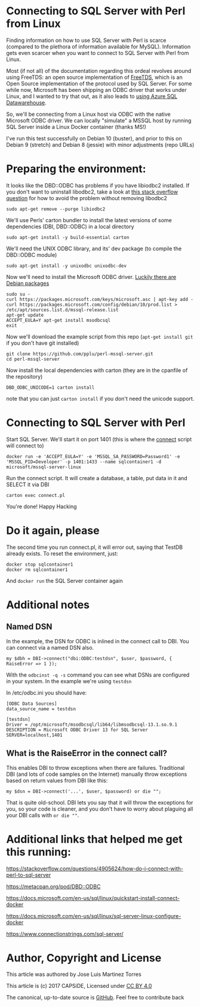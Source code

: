 # Connecting to SQL Server with Perl from Linux

Finding information on how to use SQL Server with Perl is scarce (compared to the plethora of information available for MySQL). Information gets 
even scarcer when you want to connect to SQL Server with Perl from Linux.

Most (if not all) of the documentation regarding this ordeal revolves around using FreeTDS: an open source implementation of [FreeTDS](https://www.freetds.org/), which
is an Open Source implementation of the protocol used by SQL Server. For some while now, Microsoft has been shipping an ODBC driver that works under Linux, and I 
wanted to try that out, as it also leads to [using Azure SQL Datawarehouse](https://github.com/pplu/azure-sqlserver-sqldatawarehouse-perl).

So, we'll be connecting from a Linux host via ODBC with the native Microsoft ODBC driver. We can locally "simulate" a MSSQL host by running SQL Server inside a Linux
Docker container (thanks MS!)

I've run this test successfully on Debian 10 (buster), and prior to this on Debian 9 (stretch) and Debian 8 (jessie) with minor adjustments (repo URLs)

# Preparing the environment:

It looks like the DBD::ODBC has problems if you have libiodbc2 installed. If you don't want to uninstall libodbc2, take a look at 
[this stack overflow question](https://stackoverflow.com/questions/11354288/undefined-symbol-sqlallochandle-using-perl-on-ubuntu)
for how to avoid the problem without removing libodbc2

```
sudo apt-get remove --purge libiodbc2
```

We'll use Perls' carton bundler to install the latest versions of some dependencies (DBI, DBD::ODBC) in a local directory
```
sudo apt-get install -y build-essential carton
```

We'll need the UNIX ODBC library, and its' dev package (to compile the DBD::ODBC module)
```
sudo apt-get install -y unixodbc unixodbc-dev
```

Now we'll need to install the Microsoft ODBC driver. [Luckily there are Debian packages](https://docs.microsoft.com/es-es/sql/connect/odbc/linux-mac/installing-the-microsoft-odbc-driver-for-sql-server)

```
sudo su -
curl https://packages.microsoft.com/keys/microsoft.asc | apt-key add -
curl https://packages.microsoft.com/config/debian/10/prod.list > /etc/apt/sources.list.d/mssql-release.list
apt-get update
ACCEPT_EULA=Y apt-get install msodbcsql
exit
```

Now we'll download the example script from this repo (`apt-get install git` if you don't have git installed)
```
git clone https://github.com/pplu/perl-mssql-server.git
cd perl-mssql-server
```
Now install the local dependencies with carton (they are in the cpanfile of the repository)
```
DBD_ODBC_UNICODE=1 carton install
```
note that you can just `carton install` if you don't need the unicode support.

# Connecting to SQL Server with Perl

Start SQL Server. We'll start it on port 1401 (this is where the [connect](connect.pl) script will connect to)
```
docker run -e 'ACCEPT_EULA=Y' -e 'MSSQL_SA_PASSWORD=Password1' -e 'MSSQL_PID=Developer' -p 1401:1433 --name sqlcontainer1 -d microsoft/mssql-server-linux
```
Run the connect script. It will create a database, a table, put data in it and SELECT it via DBI
```
carton exec connect.pl
```
You're done! Happy Hacking

# Do it again, please

The second time you run connect.pl, it will error out, saying that TestDB already exists. To reset the environment, just:
```
docker stop sqlcontainer1
docker rm sqlcontainer1
```
And `docker run` the SQL Server container again

# Additional notes

## Named DSN

In the example, the DSN for ODBC is inlined in the connect call to DBI. You can connect via a named DSN also.

```
my $dbh = DBI->connect("dbi:ODBC:testdsn", $user, $password, { RaiseError => 1 });
```

With the `odbcinst -q -s` command you can see what DSNs are configured in your system. In the example we're using `testdsn`

In /etc/odbc.ini you should have:

```
[ODBC Data Sources]
data_source_name = testdsn

[testdsn]
Driver = /opt/microsoft/msodbcsql/lib64/libmsodbcsql-13.1.so.9.1
DESCRIPTION = Microsoft ODBC Driver 13 for SQL Server
SERVER=localhost,1401
```

## What is the RaiseError in the connect call?

This enables DBI to throw exceptions when there are failures. Traditional DBI (and lots of code samples on the Internet)
manually throw exceptions based on return values from DBI like this:

```
my $dsn = DBI->connect('...', $user, $password) or die "";
```
That is quite old-school. DBI lets you say that it will throw the exceptions for you, so your code is cleaner, and you
don't have to worry about plaguing all your DBI calls with `or die ""`.

# Additional links that helped me get this running:

https://stackoverflow.com/questions/4905624/how-do-i-connect-with-perl-to-sql-server

https://metacpan.org/pod/DBD::ODBC

https://docs.microsoft.com/en-us/sql/linux/quickstart-install-connect-docker

https://docs.microsoft.com/en-us/sql/linux/sql-server-linux-configure-docker

https://www.connectionstrings.com/sql-server/

# Author, Copyright and License

This article was authored by Jose Luis Martinez Torres

This article is (c) 2017 CAPSiDE, Licensed under [CC BY 4.0](https://creativecommons.org/licenses/by/4.0/)

The canonical, up-to-date source is [GitHub](https://github.com/pplu/perl-mssql-server.git). Feel free to
contribute back
